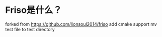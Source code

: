 # **Friso**是什么？
forked from https://github.com/lionsoul2014/friso
add cmake support 
mv test file to test directory
